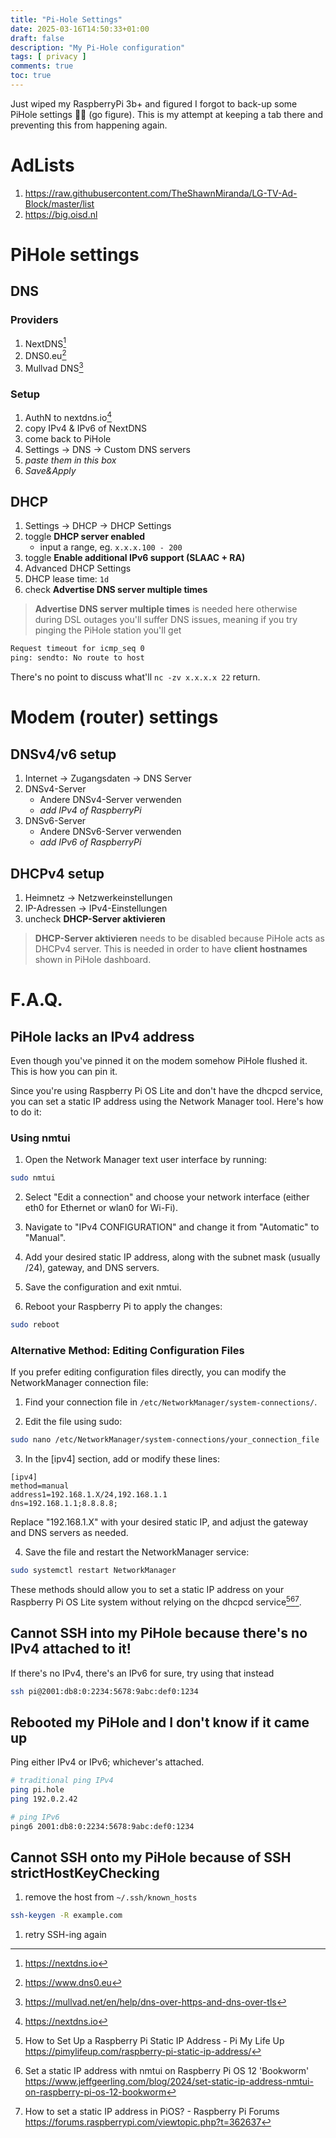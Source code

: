 ```yaml
---
title: "Pi-Hole Settings"
date: 2025-03-16T14:50:33+01:00
draft: false
description: "My Pi-Hole configuration"
tags: [ privacy ]
comments: true
toc: true
---
```


Just wiped my RaspberryPi 3b+ and figured I forgot to back-up some PiHole
settings 🤦‍♂️ (go figure). This is my attempt at keeping a tab there and preventing this from
happening again.

# AdLists

1. https://raw.githubusercontent.com/TheShawnMiranda/LG-TV-Ad-Block/master/list
1. https://big.oisd.nl

# PiHole settings

## DNS

### Providers

1. NextDNS[^8]
1. DNS0.eu[^9]
1. Mullvad DNS[^10]

### Setup

1. AuthN to nextdns.io[^8]
1. copy IPv4 & IPv6 of NextDNS
1. come back to PiHole
1. Settings → DNS → Custom DNS servers
1. *paste them in this box*
1. *Save&Apply*

## DHCP

1. Settings → DHCP → DHCP Settings
1. toggle **DHCP server enabled**
    - input a range, eg. `x.x.x.100 - 200`
1. toggle **Enable additional IPv6 support (SLAAC + RA)**
1. Advanced DHCP Settings
1. DHCP lease time: `1d`
1. check **Advertise DNS server multiple times**

> **Advertise DNS server multiple times** is needed here otherwise during
DSL outages you'll suffer DNS issues, meaning if you try pinging the PiHole
station you'll get

```sh
Request timeout for icmp_seq 0
ping: sendto: No route to host
```

There's no point to discuss what'll `nc -zv x.x.x.x 22` return.

# Modem (router) settings

## DNSv4/v6 setup

1. Internet → Zugangsdaten → DNS Server
1. DNSv4-Server
    - Andere DNSv4-Server verwenden
    - *add IPv4 of RaspberryPi*
1. DNSv6-Server
    - Andere DNSv6-Server verwenden
    - *add IPv6 of RaspberryPi*

## DHCPv4 setup

1. Heimnetz → Netzwerkeinstellungen
1. IP-Adressen → IPv4-Einstellungen
1. uncheck **DHCP-Server aktivieren**


> **DHCP-Server aktivieren** needs to be disabled because PiHole acts as DHCPv4
server. This is needed in order to have **client hostnames** shown in PiHole
dashboard.

# F.A.Q.

## PiHole lacks an IPv4 address

Even though you've pinned it on the modem somehow PiHole flushed it. This is
how you can pin it.

Since you're using Raspberry Pi OS Lite and don't have the dhcpcd service, you can set a static IP address using the Network Manager tool. Here's how to do it:

### Using nmtui

1. Open the Network Manager text user interface by running:

```bash
sudo nmtui
```

2. Select "Edit a connection" and choose your network interface (either eth0 for Ethernet or wlan0 for Wi-Fi).

3. Navigate to "IPv4 CONFIGURATION" and change it from "Automatic" to "Manual".

4. Add your desired static IP address, along with the subnet mask (usually /24), gateway, and DNS servers.

5. Save the configuration and exit nmtui.

6. Reboot your Raspberry Pi to apply the changes:

```bash
sudo reboot
```

### Alternative Method: Editing Configuration Files

If you prefer editing configuration files directly, you can modify the NetworkManager connection file:

1. Find your connection file in `/etc/NetworkManager/system-connections/`.

2. Edit the file using sudo:

```bash
sudo nano /etc/NetworkManager/system-connections/your_connection_file
```

3. In the [ipv4] section, add or modify these lines:

```
[ipv4]
method=manual
address1=192.168.1.X/24,192.168.1.1
dns=192.168.1.1;8.8.8.8;
```

Replace "192.168.1.X" with your desired static IP, and adjust the gateway and DNS servers as needed.

4. Save the file and restart the NetworkManager service:

```bash
sudo systemctl restart NetworkManager
```

These methods should allow you to set a static IP address on your Raspberry Pi OS Lite system without relying on the dhcpcd service[^1][^3][^5].

## Cannot SSH into my PiHole because there's no IPv4 attached to it!

If there's no IPv4, there's an IPv6 for sure, try using that instead

```sh
ssh pi@2001:db8:0:2234:5678:9abc:def0:1234
```

## Rebooted my PiHole and I don't know if it came up

Ping either IPv4 or IPv6; whichever's attached.

```bash
# traditional ping IPv4
ping pi.hole
ping 192.0.2.42

# ping IPv6
ping6 2001:db8:0:2234:5678:9abc:def0:1234
```

## Cannot SSH onto my PiHole because of SSH strictHostKeyChecking

1. remove the host from `~/.ssh/known_hosts`

```sh
ssh-keygen -R example.com
```

1. retry SSH-ing again

[^1]: How to Set Up a Raspberry Pi Static IP Address - Pi My Life Up https://pimylifeup.com/raspberry-pi-static-ip-address/
[^2]: How to give your Raspberry Pi a Static IP Address - UPDATE https://thepihut.com/blogs/raspberry-pi-tutorials/how-to-give-your-raspberry-pi-a-static-ip-address-update
[^3]: Set a static IP address with nmtui on Raspberry Pi OS 12 'Bookworm' https://www.jeffgeerling.com/blog/2024/set-static-ip-address-nmtui-on-raspberry-pi-os-12-bookworm
[^4]: How to set static IP on Raspberry Pi 4b (64bit - lite) : r/raspberry_pi https://www.reddit.com/r/raspberry_pi/comments/17l10wr/how_to_set_static_ip_on_raspberry_pi_4b_64bit_lite/
[^5]: How to set a static IP address in PiOS? - Raspberry Pi Forums https://forums.raspberrypi.com/viewtopic.php?t=362637
[^6]: How to Set a Static IP Address on Raspberry Pi | Tom's Hardware https://www.tomshardware.com/how-to/static-ip-raspberry-pi
[^7]: RIGHT and WRONG ways to give a STATIC IP to your Raspberry PI https://www.youtube.com/watch?v=VJtIedYfvSk
[^8]: https://nextdns.io
[^9]: https://www.dns0.eu
[^10]: https://mullvad.net/en/help/dns-over-https-and-dns-over-tls
